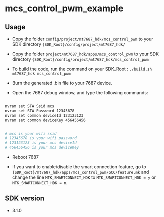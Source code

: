 # mcs_control_pwm_example

## Usage

* Copy the folder `config/project/mt7687_hdk/mcs_control_pwm` to your SDK directory `{SDK_Root}/config/project/mt7687_hdk/`

* Copy the folder `project/mt7687_hdk/apps/mcs_control_pwm` to your SDK directory `{SDK_Root}/config/project/mt7687_hdk/mcs_control_pwm`

* To build the code, run the command on your SDK_Root : `./build.sh mt7687_hdk mcs_control_pwm`

* Burn the generated .bin file to your 7687 device.

* Open the 7687 debug window, and type the following commands:

``` bash

nvram set STA Ssid mcs
nvram set STA Password 12345678
nvram set common deviceId 123123123
nvram set common deviceKey 456456456


# mcs is your wifi ssid
# 12345678 is your wifi password
# 123123123 is your mcs deviceId
# 456456456 is your mcs deviceKey

```
* Reboot 7687

* If you want to enable/disable the smart connection feature, go to `{SDK_Root}/mt7687_hdk/apps/mcs_control_pwm/GCC/feature.mk` and change the line `MTK_SMARTCONNECT_HDK` to `MTK_SMARTCONNECT_HDK = y` or `MTK_SMARTCONNECT_HDK = n`.

## SDK version

* 3.1.0